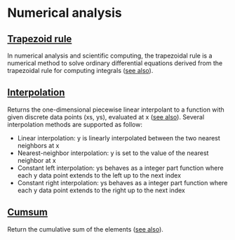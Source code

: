 # Numerical analysis

## [Trapezoid rule](./src/trapz.cairo)

In numerical analysis and scientific computing, the trapezoidal rule is a numerical method to solve ordinary differential equations derived from the trapezoidal rule for computing integrals ([see also](https://en.wikipedia.org/wiki/Trapezoidal_rule_(differential_equations))).

## [Interpolation](./src/interp.cairo)

Returns the one-dimensional piecewise linear interpolant to a function with given discrete data points (xs, ys), evaluated at x ([see also](https://numpy.org/doc/stable/reference/generated/numpy.interp.html)).
Several interpolation methods are supported as follow:
- Linear interpolation: y is linearly interpolated between the two nearest neighbors at x
- Nearest-neighbor interpolation: y is set to the value of the nearest neighbor at x
- Constant left interpolation: ys behaves as a integer part function where each y data point extends to the left up to the next index
- Constant right interpolation: ys behaves as a integer part function where each y data point extends to the right up to the next index

## [Cumsum](./src/cumsum.cairo)

Return the cumulative sum of the elements ([see also](https://numpy.org/doc/stable/reference/generated/numpy.cumsum.html#numpy-cumsum)).